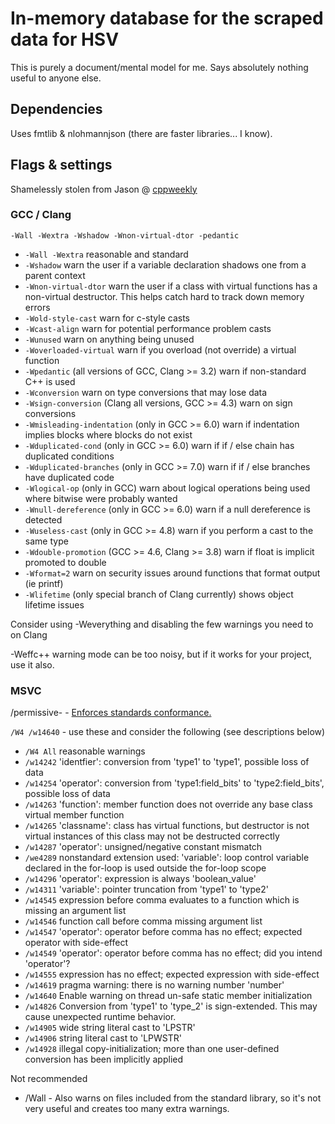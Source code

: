 # In-memory database for the scraped data for HSV

This is purely a document/mental model for me. Says absolutely nothing useful to anyone else.

## Dependencies
Uses fmtlib & nlohmannjson (there are faster libraries... I know).

## Flags & settings
Shamelessly stolen from Jason @ [cppweekly](https://github.com/lefticus/cppbestpractices/blob/master/02-Use_the_Tools_Available.md)

### GCC / Clang

```-Wall -Wextra -Wshadow -Wnon-virtual-dtor -pedantic```
- ```-Wall -Wextra``` reasonable and standard
- ```-Wshadow``` warn the user if a variable declaration shadows one from a parent context
- ```-Wnon-virtual-dtor``` warn the user if a class with virtual functions has a non-virtual destructor. This helps catch hard to track down memory errors
- ```-Wold-style-cast``` warn for c-style casts
- ```-Wcast-align``` warn for potential performance problem casts
- ```-Wunused``` warn on anything being unused
- ```-Woverloaded-virtual``` warn if you overload (not override) a virtual function
- ```-Wpedantic``` (all versions of GCC, Clang >= 3.2) warn if non-standard C++ is used
- ```-Wconversion``` warn on type conversions that may lose data
- ```-Wsign-conversion``` (Clang all versions, GCC >= 4.3) warn on sign conversions
- ```-Wmisleading-indentation``` (only in GCC >= 6.0) warn if indentation implies blocks where blocks do not exist
- ```-Wduplicated-cond``` (only in GCC >= 6.0) warn if if / else chain has duplicated conditions
- ```-Wduplicated-branches``` (only in GCC >= 7.0) warn if if / else branches have duplicated code
- ```-Wlogical-op``` (only in GCC) warn about logical operations being used where bitwise were probably wanted
- ```-Wnull-dereference``` (only in GCC >= 6.0) warn if a null dereference is detected
- ```-Wuseless-cast``` (only in GCC >= 4.8) warn if you perform a cast to the same type
- ```-Wdouble-promotion``` (GCC >= 4.6, Clang >= 3.8) warn if float is implicit promoted to double
- ```-Wformat=2``` warn on security issues around functions that format output (ie printf)
- ```-Wlifetime``` (only special branch of Clang currently) shows object lifetime issues

Consider using -Weverything and disabling the few warnings you need to on Clang

-Weffc++ warning mode can be too noisy, but if it works for your project, use it also.

### MSVC

/permissive- - [Enforces standards conformance.](https://docs.microsoft.com/en-us/cpp/build/reference/permissive-standards-conformance)

```/W4 /w14640``` - use these and consider the following (see descriptions below)

- ```/W4 All``` reasonable warnings
- ```/w14242``` 'identfier': conversion from 'type1' to 'type1', possible loss of data
- ```/w14254``` 'operator': conversion from 'type1:field_bits' to 'type2:field_bits', possible loss of data
- ```/w14263``` 'function': member function does not override any base class virtual member function
- ```/w14265``` 'classname': class has virtual functions, but destructor is not virtual instances of this class may not be destructed correctly
- ```/w14287``` 'operator': unsigned/negative constant mismatch
- ```/we4289``` nonstandard extension used: 'variable': loop control variable declared in the for-loop is used outside the for-loop scope
- ```/w14296``` 'operator': expression is always 'boolean_value'
- ```/w14311``` 'variable': pointer truncation from 'type1' to 'type2'
- ```/w14545``` expression before comma evaluates to a function which is missing an argument list
- ```/w14546``` function call before comma missing argument list
- ```/w14547``` 'operator': operator before comma has no effect; expected operator with side-effect
- ```/w14549``` 'operator': operator before comma has no effect; did you intend 'operator'?
- ```/w14555``` expression has no effect; expected expression with side-effect
- ```/w14619``` pragma warning: there is no warning number 'number'
- ```/w14640``` Enable warning on thread un-safe static member initialization
- ```/w14826``` Conversion from 'type1' to 'type_2' is sign-extended. This may cause unexpected runtime behavior.
- ```/w14905``` wide string literal cast to 'LPSTR'
- ```/w14906``` string literal cast to 'LPWSTR'
- ```/w14928``` illegal copy-initialization; more than one user-defined conversion has been implicitly applied

Not recommended

- /Wall - Also warns on files included from the standard library, so it's not very useful and creates too many extra warnings.
